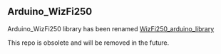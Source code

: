 ## Arduino_WizFi250

Arduino_WizFi250 library has been renamed [WizFi250_arduino_library](https://github.com/Wiznet/WizFi250_arduino_library)

This repo is obsolete and will be removed in the future.
